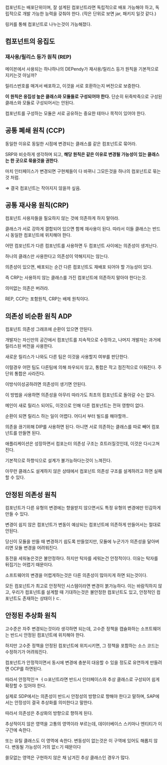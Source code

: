 컴포넌트는 배포단위이며, 잘 설계된 컴포넌트라면 독립적으로 배포 가능해야 하고, 독립적으로 개발 가능한 능력을 갖춰야 한다. (작은 단위로 보면 jar, 패키지 일것 같다.)

링커를 통해 컴포넌트로 나누는것이 가능해졌다.

## 컴포넌트의 응집도

### 재사용/릴리스 등가 원칙 (REP)

메이븐에서 사용되는 하나하나의 DEPendy가 재사용/릴리스 등가 원칙을 기본적으로 지키는것 아닐까?

릴리스번호를 매겨서 배포하고, 이것을 서로 호환하는지 버전으로 보증한다.

**이 원칙은 응집성 높은 클래스와 모듈들로 구성되어야 한다.** 단순히 뒤죽박죽으로 구성된 클래스와 모듈로 구성되어서는 안된다.

컴포넌트를 구성하는 모듈은 서로 공유하는 중요한 테마나 목적이 있어야 한다.

## 공통 폐쇄 원칙 (CCP)

동일한 이유로 동일한 시점에 변경되는 클래스를 같은 컴포넌트로 묶어라.

SRP와 비슷하게 생각하며 되고, **해당 원칙은 같은 이유로 변경될 가능성이 있는 클래스는 한 곳으로 묶을것을 권한다**.

마치 인터페이스가 변경되면 구현체들이 다 바뀌니 그모든것을 하나의 컴포넌트로 묶는것 처럼.

⇒ 결국 컴포넌트는 작아지지 않을까 싶음.

## 공통 재사용 원칙(CRP)

컴포넌트 사용자들을 필요하지 않는 것에 의존하게 하지 말아라.

클래스가 서로 강하게 결합되어 있으면 함께 재사용이 된다. 따라서 이들 클래스는 반드시 동일한 컴포넌트에 위치해야 한다.

어떤 컴포넌트가 다른 컴포넌트를 사용하면 두 컴포넌트 사이에는 의존성이 생겨난다.

하나의 클래스만 사용한다고 의존성이 약해지지는 않는다.

의존성이 있으면, 배포되는 순간 다른 컴포넌트도 재배포 되어야 할 가능성이 있다.

즉 CRP는 사용하지 않는 클래스를 가진 컴포넌트에 의존하지 말아야 한다는것.

의미없는 의존은 버려라.

REP, CCP는 포함원칙, CRP는 배제 원칙이다.

## 의존성 비순환 원칙 ADP

컴포넌트 의존성 그래프에 순환이 있으면 안된다.

개발자는 자신만의 공간에서 컴포넌트를 지속적으로 수정하고, 나머지 개발자는 과거에 릴리스된 버전을 사용한다.

새로운 릴리스가 나와도 다른 팀은 이것을 사용할지 여부를 판단한다.

이럴경우 어떤 팀도 다른팀에 의해 좌우되지 않고, 통합은 작고 점진적으로 이뤄진다. 주단위 통합은 사라진다.

이방식이성공하려면 의존성이 생기면 안된다.

이 방법을 사용하면 의존성을 아무리 따라가도 최초의 컴포넌트로 돌아갈 수는 없다.

메인이 새로 릴리스 되어도, 이것으로 인해 다른 컴포넌트는 전혀 영향이 없다.

순환이 되면 릴리스 하는 일이 어렵다. 어디서 부터 빌드를 해야할까..

의존을 끊기위해 DIP를 사용하면 된다. 아니면 서로 의존하는 클래스를 따로 빼어 컴포넌트를 만들면 된다.

애플리케이션은 성장하면서 컴포는터 의존성 구조는 흐트러질것인데, 이것은 다시고쳐진다.

기본적으로 하향식으로 설계가 불가능하다는것이 느껴진다.

아무런 클래스도 설계하지 않은 상태에서 컴포넌트 의존성 구조를 설계하려고 하면 실패할 수 있다.

## 안정된 의존성 원칙

컴포넌트가 다른 유형의 변경에는 향을받지 않으면서도 특정 유형의 변경에만 민감하게 만들 수 있다.

변경이 쉽지 않은 컴포넌트가 변동이 예상되는 컴포넌트에 의존하게 만들어서는 절대로 안된다.

당신이 모듈을 만들 때 변경하기 쉽도록 만들었지만, 모듈에 누군가가 의존성을 달아버리면 모듈 변경을 어려워진다.

동전을 세워놓은것은 불안정하다. 하지만 탁자를 세워논건 안정적이다. 이유는 탁자를 뒤집기는 어렵기 때문이다.

소프트웨어의 변경을 어렵게하는것은 다른 의존성이 많아지게 하면 되는것이다.

모든 컴포넌트가 최고로 안정적인 시스템이라면 변경이 붉가능하다. 이는 바람직하지 않고, 우리가 컴포넌트를 설계할 때 기대하는것은 불안정한 컴포넌트도 있고, 안정적인 컴포넌트도 존재하는 상태이ㅏㄷ.

## 안정된 추상화 원칙

고수준은 자주 변경되는것이라 생각하면 되는데, 고수준 정책을 캡슐화하는 소프트웨어는 반드시 안정된 컴포넌트에 위치해야 한다.

하지만 고수준 정책을 안정된 컴포넌트에 위치시키면, 그 정책을 포함하는 소스 코드는 수정하기가 어려워진다.

컴포넌트가 안정적이면서 동시에 변경에 충분히 대응할 수 있을 정도로 유연하게 만들려면 OCP를 하면된다.

따라서 안정적인ㅋ ㅓㅁ포넌트라면 반드시 인터페이스와 추상 클래스로 구성되어 쉽게 확장할 수 있어야 한다.

실제로 SDP에서는 의존성이 반드시 안정성의 방향으로 향해야 한다고 말하며, SAP에서는 안정성이 결국 추상화를 의미한다고 말한다.

따라서 의존성은 추상화의 방향으로 향하게 된다.

추상적이지 않은 영역을 고통의 영역이라 부르는데, 데이터베이스 스키마나 엔티티가 이 구간에 속한다.

또는 유틸 클래스도 이 영역에 속한다. 변동성이 없는것은 이 구역에 있어도 해롭지 않다. 변동될 가능성이 거의 없ㄷ기 때문이다

쓸모없는 영역은 구현하지 않은 채 남겨진 추상 클래스인 경우가 많다.
